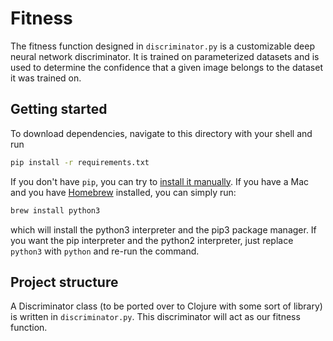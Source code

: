 # Fitness

The fitness function designed in `discriminator.py` is a customizable deep neural network discriminator. It is trained on parameterized datasets and is used to determine the confidence that a given image belongs to the dataset it was trained on.

## Getting started

To download dependencies, navigate to this directory with your shell and run

```bash
pip install -r requirements.txt
```

If you don't have `pip`, you can try to [install it manually](https://pip.pypa.io/en/stable/installing/). If you have a Mac and you have [Homebrew](https://brew.sh/) installed, you can simply run:

```bash
brew install python3
```

which will install the python3 interpreter and the pip3 package manager. If you want the pip interpreter and the python2 interpreter, just replace `python3` with `python` and re-run the command.

## Project structure

A Discriminator class (to be ported over to Clojure with some sort of library) is written in `discriminator.py`. This discriminator will act as our fitness function.
